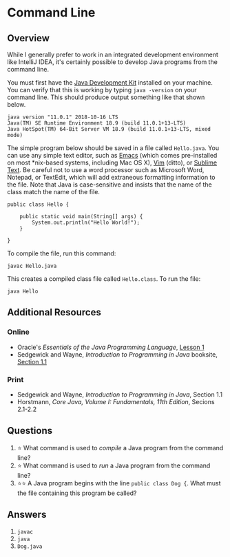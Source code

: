 # Command Line
## Overview
While I generally prefer to work in an integrated development environment like IntelliJ IDEA, it's certainly possible to
develop Java programs from the command line.

You must first have the [Java Development Kit](https://www.oracle.com/technetwork/java/javase/downloads/index.html) installed
on your machine. You can verify that this is working by typing `java -version` on your command line. This should produce output
something like that shown below.
```
java version "11.0.1" 2018-10-16 LTS
Java(TM) SE Runtime Environment 18.9 (build 11.0.1+13-LTS)
Java HotSpot(TM) 64-Bit Server VM 18.9 (build 11.0.1+13-LTS, mixed mode)
```
The simple program below should be saved in a file called `Hello.java`. You can use any simple text editor, such as
[Emacs](https://www.gnu.org/software/emacs/) (which comes pre-installed on most \*nix-based systems, including Mac OS X),
[Vim](https://www.vim.org/) (ditto), or [Sublime Text](https://www.sublimetext.com/). Be careful not to use a word processor
such as Microsoft Word, Notepad, or TextEdit, which will add extraneous formatting information to the file. Note that Java is
case-sensitive and insists that the name of the class match the name of the file.
```
public class Hello {

    public static void main(String[] args) {
        System.out.println("Hello World!");
    }

}
```
To compile the file, run this command:
```
javac Hello.java
```
This creates a compiled class file called `Hello.class`. To run the file:
```
java Hello
```
## Additional Resources
### Online
- Oracle's *Essentials of the Java Programming Language*, [Lesson 1](https://www.oracle.com/technetwork/java/compile-136656.html)
- Sedgewick and Wayne, *Introduction to Programming in Java* booksite, [Section 1.1](https://introcs.cs.princeton.edu/java/11hello/)
### Print
- Sedgewick and Wayne, *Introduction to Programming in Java*, Section 1.1
- Horstmann, *Core Java, Volume I: Fundamentals, 11th Edition*, Secions 2.1-2.2
## Questions
1. :star: What command is used to *compile* a Java program from the command line?
1. :star: What command is used to *run* a Java program from the command line?
1. :star::star: A Java program begins with the line `public class Dog {`. What must the file containing this program be called?
## Answers
1. `javac`
1. `java`
1. `Dog.java`
